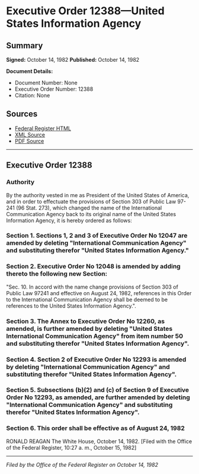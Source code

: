 # Executive Order 12388—United States Information Agency

## Summary

**Signed:** October 14, 1982
**Published:** October 14, 1982

**Document Details:**
- Document Number: None
- Executive Order Number: 12388
- Citation: None

## Sources
- [Federal Register HTML](https://www.presidency.ucsb.edu/documents/executive-order-12388-united-states-information-agency)
- [XML Source](None)
- [PDF Source](None)

---

## Executive Order 12388

### Authority

By the authority vested in me as President of the United States of America, and in order to effectuate the provisions of Section 303 of Public Law 97-241 (96 Stat. 273), which changed the name of the International Communication Agency back to its original name of the United States Information Agency, it is hereby ordered as follows:
### Section 1. Sections 1, 2 and 3 of Executive Order No 12047 are amended by deleting "International Communication Agency" and substituting therefor "United States Information Agency."

### Section 2. Executive Order No 12048 is amended by adding thereto the following new Section:

"Sec. 10. In accord with the name change provisions of Section 303 of Public Law 97241 and effective on August 24, 1982, references in this Order to the International Communication Agency shall be deemed to be references to the United States Information Agency.".

### Section 3. The Annex to Executive Order No 12260, as amended, is further amended by deleting "United States International Communication Agency" from item number 50 and substituting therefor "United States Information Agency".

### Section 4. Section 2 of Executive Order No 12293 is amended by deleting "International Communication Agency" and substituting therefor "United States Information Agency".

### Section 5. Subsections (b)(2) and (c) of Section 9 of Executive Order No 12293, as amended, are further amended by deleting "International Communication Agency" and substituting therefor "United States Information Agency".

### Section 6. This order shall be effective as of August 24, 1982

RONALD REAGAN
The White House,
October 14, 1982.
[Filed with the Office of the Federal Register, 10:27 a. m., October 15, 1982]

---

*Filed by the Office of the Federal Register on October 14, 1982*
